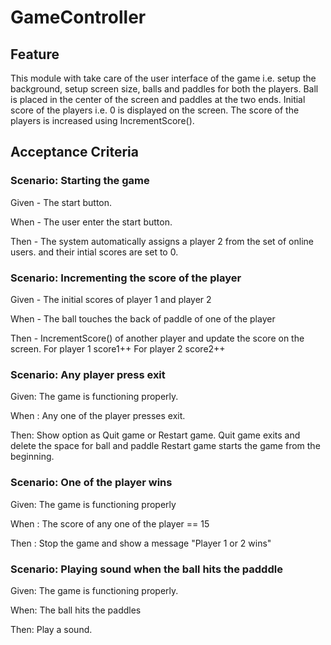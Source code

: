 # GameController

## Feature

This module with take care of the user interface of the game i.e.
setup the background, setup screen size, balls
and paddles for both the players.
Ball is placed in the center of the screen and paddles at the two ends.
Initial score of the players i.e. 0 is displayed on the screen.
The score of the players is increased using IncrementScore().

## Acceptance Criteria

### Scenario: Starting the game

 Given - The start button.

 When - The user enter the start button.

 Then - The system automatically assigns a player 2 from the set of online users.
        and their intial scores are set to 0.

### Scenario: Incrementing the score of the player

 Given - The initial scores of player 1 and player 2

 When - The ball touches the back of paddle of one of the player

 Then - IncrementScore() of another player and update the score on the screen.
        For player 1 score1++
        For player 2 score2++

### Scenario: Any player press exit

 Given: The game is functioning properly.

 When : Any one of the player presses exit.

 Then: Show option as Quit game or Restart game.
       Quit game exits and delete the space for ball and paddle
       Restart game starts the game from the beginning.

### Scenario: One of the player wins

 Given: The game is functioning properly

 When : The score of any one of the player == 15

 Then : Stop the game and show a message "Player 1 or 2 wins"

### Scenario: Playing sound when the ball hits the padddle

 Given: The game is functioning properly.

 When: The ball hits the paddles

 Then: Play a sound.
